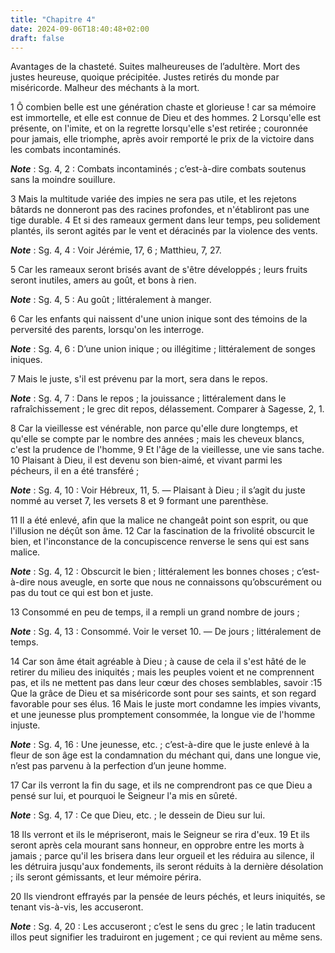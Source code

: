 ```yaml
---
title: "Chapitre 4"
date: 2024-09-06T18:40:48+02:00
draft: false
---
```



Avantages de la chasteté.
Suites malheureuses de l’adultère.
Mort des justes heureuse, quoique précipitée.
Justes retirés du monde par miséricorde.
Malheur des méchants à la mort.


1 Ô combien belle est une génération chaste et glorieuse ! car sa mémoire est immortelle, et elle est connue de Dieu et des hommes. 2 Lorsqu'elle est présente, on l'imite, et on la regrette lorsqu'elle s'est retirée ; couronnée pour jamais, elle triomphe, après avoir remporté le prix de la victoire dans les combats incontaminés.

***Note*** :  Sg. 4, 2 : Combats incontaminés ; c’est-à-dire combats soutenus sans la moindre souillure.

3 Mais la multitude variée des impies ne sera pas utile, et les rejetons bâtards ne donneront pas des racines profondes, et n'établiront pas une tige durable. 4 Et si des rameaux germent dans leur temps, peu solidement plantés, ils seront agités par le vent et déracinés par la violence des vents.

***Note*** :  Sg. 4, 4 : Voir Jérémie, 17, 6 ; Matthieu, 7, 27.

5 Car les rameaux seront brisés avant de s'être développés ; leurs fruits seront inutiles, amers au goût, et bons à rien.

***Note*** :  Sg. 4, 5 : Au goût ; littéralement à manger.

6 Car les enfants qui naissent d'une union inique sont des témoins de la perversité des parents, lorsqu'on les interroge.

***Note*** :  Sg. 4, 6 : D’une union inique ; ou illégitime ; littéralement de songes iniques.


7 Mais le juste, s'il est prévenu par la mort, sera dans le repos.

***Note*** :  Sg. 4, 7 : Dans le repos ; la jouissance ; littéralement dans le rafraîchissement ; le grec dit repos, délassement. Comparer à Sagesse, 2, 1.

8 Car la vieillesse est vénérable, non parce qu'elle dure longtemps, et qu'elle se compte par le nombre des années ; mais les cheveux blancs, c'est la prudence de l'homme, 9 Et l'âge de la vieillesse, une vie sans tache. 10 Plaisant à Dieu, il est devenu son bien-aimé, et vivant parmi les pécheurs, il en a été transféré ;

***Note*** :  Sg. 4, 10 : Voir Hébreux, 11, 5. ― Plaisant à Dieu ; il s’agit du juste nommé au verset 7, les versets 8 et 9 formant une parenthèse.

11 Il a été enlevé, afin que la malice ne changeât point son esprit, ou que l'illusion ne déçût son âme. 12 Car la fascination de la frivolité obscurcit le bien, et l'inconstance de la concupiscence renverse le sens qui est sans malice.

***Note*** :  Sg. 4, 12 : Obscurcit le bien ; littéralement les bonnes choses ; c’est-à-dire nous aveugle, en sorte que nous ne connaissons qu’obscurément ou pas du tout ce qui est bon et juste.

13 Consommé en peu de temps, il a rempli un grand nombre de jours ;

***Note*** :  Sg. 4, 13 : Consommé. Voir le verset 10. ― De jours ; littéralement de temps.

14 Car son âme était agréable à Dieu ; à cause de cela il s'est hâté de le retirer du milieu des iniquités ; mais les peuples voient et ne comprennent pas, et ils ne mettent pas dans leur cœur des choses semblables, savoir :15 Que la grâce de Dieu et sa miséricorde sont pour ses saints, et son regard favorable pour ses élus. 16 Mais le juste mort condamne les impies vivants, et une jeunesse plus promptement consommée, la longue vie de l'homme injuste.

***Note*** :  Sg. 4, 16 : Une jeunesse, etc. ; c’est-à-dire que le juste enlevé à la fleur de son âge est la condamnation du méchant qui, dans une longue vie, n’est pas parvenu à la perfection d’un jeune homme.

17 Car ils verront la fin du sage, et ils ne comprendront pas ce que Dieu a pensé sur lui, et pourquoi le Seigneur l'a mis en sûreté.

***Note*** :  Sg. 4, 17 : Ce que Dieu, etc. ; le dessein de Dieu sur lui.

18 Ils verront et ils le mépriseront, mais le Seigneur se rira d'eux. 19 Et ils seront après cela mourant sans honneur, en opprobre entre les morts à jamais ; parce qu'il les brisera dans leur orgueil et les réduira au silence, il les détruira jusqu'aux fondements, ils seront réduits à la dernière désolation ; ils seront gémissants, et leur mémoire périra.


20 Ils viendront effrayés par la pensée de leurs péchés, et leurs iniquités, se tenant vis-à-vis, les accuseront.

***Note*** :  Sg. 4, 20 : Les accuseront ; c’est le sens du grec ; le latin traducent illos peut signifier les traduiront en jugement ; ce qui revient au même sens.

